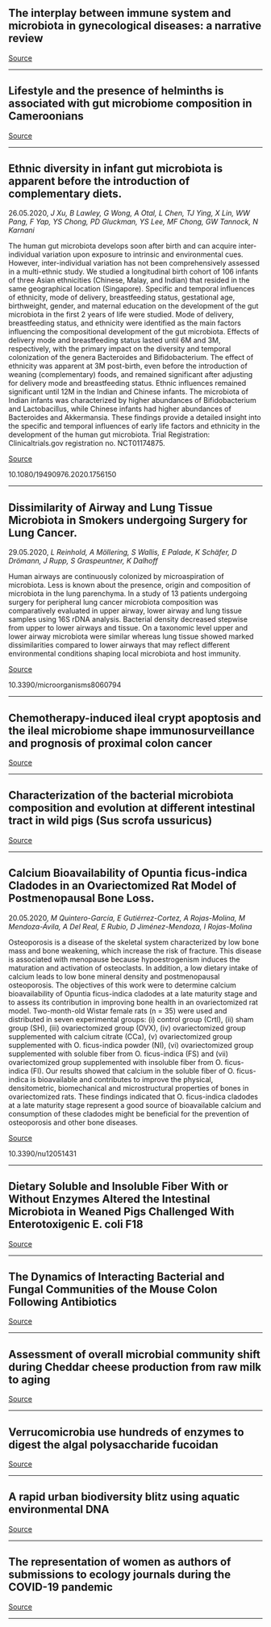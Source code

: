 ## The interplay between immune system and microbiota in gynecological diseases: a narrative review

[Source](http://scholar.google.com/scholar_url?url=https://www.europeanreview.org/wp/wp-content/uploads/5676-5690.pdf&hl=en&sa=X&d=10333862866869026052&scisig=AAGBfm3jVjsYHSYvmqy852dJs77d6HEFnA&nossl=1&oi=scholaralrt&hist=Jo9LMfoAAAAJ:8200090174938674687:AAGBfm2odimi8IozkeiKohETOE-tay-u8g)

---

## Lifestyle and the presence of helminths is associated with gut microbiome composition in Cameroonians

[Source](http://scholar.google.com/scholar_url?url=https://genomebiology.biomedcentral.com/articles/10.1186/s13059-020-02020-4&hl=en&sa=X&d=8212152131365543539&scisig=AAGBfm0ChCTBewr9RUFsh9O8JYKrSDgQgQ&nossl=1&oi=scholaralrt&hist=Jo9LMfoAAAAJ:8200090174938674687:AAGBfm2odimi8IozkeiKohETOE-tay-u8g)

---

## Ethnic diversity in infant gut microbiota is apparent before the introduction of complementary diets.
 26.05.2020, _J Xu, B Lawley, G Wong, A Otal, L Chen, TJ Ying, X Lin, WW Pang, F Yap, YS Chong, PD Gluckman, YS Lee, MF Chong, GW Tannock, N Karnani_


The human gut microbiota develops soon after birth and can acquire inter-individual variation upon exposure to intrinsic and environmental cues. However, inter-individual variation has not been comprehensively assessed in a multi-ethnic study. We studied a longitudinal birth cohort of 106 infants of three Asian ethnicities (Chinese, Malay, and Indian) that resided in the same geographical location (Singapore). Specific and temporal influences of ethnicity, mode of delivery, breastfeeding status, gestational age, birthweight, gender, and maternal education on the development of the gut microbiota in the first 2 years of life were studied. Mode of delivery, breastfeeding status, and ethnicity were identified as the main factors influencing the compositional development of the gut microbiota. Effects of delivery mode and breastfeeding status lasted until 6M and 3M, respectively, with the primary impact on the diversity and temporal colonization of the genera Bacteroides and Bifidobacterium. The effect of ethnicity was apparent at 3M post-birth, even before the introduction of weaning (complementary) foods, and remained significant after adjusting for delivery mode and breastfeeding status. Ethnic influences remained significant until 12M in the Indian and Chinese infants. The microbiota of Indian infants was characterized by higher abundances of Bifidobacterium and Lactobacillus, while Chinese infants had higher abundances of Bacteroides and Akkermansia. These findings provide a detailed insight into the specific and temporal influences of early life factors and ethnicity in the development of the human gut microbiota. Trial Registration: Clinicaltrials.gov registration no. NCT01174875.

[Source](http://scholar.google.com/scholar_url?url=https://www.tandfonline.com/doi/pdf/10.1080/19490976.2020.1756150&hl=en&sa=X&d=2418044216697928377&scisig=AAGBfm3l4erHE_u_KoDG40Fza8qn1FJq1A&nossl=1&oi=scholaralrt&hist=Jo9LMfoAAAAJ:8200090174938674687:AAGBfm2odimi8IozkeiKohETOE-tay-u8g)

10.1080/19490976.2020.1756150

---

## Dissimilarity of Airway and Lung Tissue Microbiota in Smokers undergoing Surgery for Lung Cancer.
 29.05.2020, _L Reinhold, A Möllering, S Wallis, E Palade, K Schäfer, D Drömann, J Rupp, S Graspeuntner, K Dalhoff_


Human airways are continuously colonized by microaspiration of microbiota. Less is known about the presence, origin and composition of microbiota in the lung parenchyma. In a study of 13 patients undergoing surgery for peripheral lung cancer microbiota composition was comparatively evaluated in upper airway, lower airway and lung tissue samples using 16S rDNA analysis. Bacterial density decreased stepwise from upper to lower airways and tissue. On a taxonomic level upper and lower airway microbiota were similar whereas lung tissue showed marked dissimilarities compared to lower airways that may reflect different environmental conditions shaping local microbiota and host immunity.

[Source](http://scholar.google.com/scholar_url?url=https://www.mdpi.com/2076-2607/8/6/794/pdf&hl=en&sa=X&d=14108055407311995625&scisig=AAGBfm12xhuEw7dzGeF1qqHUMSjH5rOUoQ&nossl=1&oi=scholaralrt&hist=Jo9LMfoAAAAJ:8200090174938674687:AAGBfm2odimi8IozkeiKohETOE-tay-u8g)

10.3390/microorganisms8060794

---

## Chemotherapy-induced ileal crypt apoptosis and the ileal&nbsp;microbiome&nbsp;shape immunosurveillance and prognosis of proximal colon cancer

[Source](http://scholar.google.com/scholar_url?url=https://www.nature.com/articles/s41591-020-0882-8&hl=en&sa=X&d=16954399354167056290&scisig=AAGBfm3oqfBJtRZovfaIrCK6Zigwz0Jrew&nossl=1&oi=scholaralrt&hist=Jo9LMfoAAAAJ:12957046728903795407:AAGBfm35H2ybFPMRldRqiQr8moXVjz5jig)

---

## Characterization of the bacterial microbiota composition and evolution at different intestinal tract in wild pigs (Sus scrofa ussuricus)

[Source](http://scholar.google.com/scholar_url?url=https://peerj.com/articles/9124/&hl=en&sa=X&d=2326075225279100314&scisig=AAGBfm0sMh9DN_zgD35cYn_7MBOIJ40DwQ&nossl=1&oi=scholaralrt&hist=Jo9LMfoAAAAJ:8200090174938674687:AAGBfm2odimi8IozkeiKohETOE-tay-u8g)

---

## Calcium Bioavailability of Opuntia ficus-indica Cladodes in an Ovariectomized Rat Model of Postmenopausal Bone Loss.
 20.05.2020, _M Quintero-García, E Gutiérrez-Cortez, A Rojas-Molina, M Mendoza-Ávila, A Del Real, E Rubio, D Jiménez-Mendoza, I Rojas-Molina_


Osteoporosis is a disease of the skeletal system characterized by low bone mass and bone weakening, which increase the risk of fracture. This disease is associated with menopause because hypoestrogenism induces the maturation and activation of osteoclasts. In addition, a low dietary intake of calcium leads to low bone mineral density and postmenopausal osteoporosis. The objectives of this work were to determine calcium bioavailability of Opuntia ficus-indica cladodes at a late maturity stage and to assess its contribution in improving bone health in an ovariectomized rat model. Two-month-old Wistar female rats (n = 35) were used and distributed in seven experimental groups: (i) control group (Crtl), (ii) sham group (SH), (iii) ovariectomized group (OVX), (iv) ovariectomized group supplemented with calcium citrate (CCa), (v) ovariectomized group supplemented with O. ficus-indica powder (NI), (vi) ovariectomized group supplemented with soluble fiber from O. ficus-indica (FS) and (vii) ovariectomized group supplemented with insoluble fiber from O. ficus-indica (FI). Our results showed that calcium in the soluble fiber of O. ficus-indica is bioavailable and contributes to improve the physical, densitometric, biomechanical and microstructural properties of bones in ovariectomized rats. These findings indicated that O. ficus-indica cladodes at a late maturity stage represent a good source of bioavailable calcium and consumption of these cladodes might be beneficial for the prevention of osteoporosis and other bone diseases.

[Source](http://scholar.google.com/scholar_url?url=https://www.frontiersin.org/articles/10.3389/fmicb.2020.01110/full&hl=en&sa=X&d=5125170466643222229&scisig=AAGBfm0yFOUFCmS8qo8IzPySH1xBiGgH6Q&nossl=1&oi=scholaralrt&hist=Jo9LMfoAAAAJ:8200090174938674687:AAGBfm2odimi8IozkeiKohETOE-tay-u8g)

10.3390/nu12051431

---

## Dietary Soluble and Insoluble Fiber With or Without Enzymes Altered the Intestinal Microbiota in Weaned Pigs Challenged With Enterotoxigenic E. coli F18

[Source](http://scholar.google.com/scholar_url?url=https://www.frontiersin.org/articles/10.3389/fmicb.2020.01110/full&hl=en&sa=X&d=5125170466643222229&scisig=AAGBfm0yFOUFCmS8qo8IzPySH1xBiGgH6Q&nossl=1&oi=scholaralrt&hist=Jo9LMfoAAAAJ:8200090174938674687:AAGBfm2odimi8IozkeiKohETOE-tay-u8g)

---

## The Dynamics of Interacting Bacterial and Fungal&nbsp;Communities<strong>&nbsp;</strong>of the Mouse Colon Following Antibiotics

[Source](http://scholar.google.com/scholar_url?url=https://link.springer.com/content/pdf/10.1007/s00248-020-01525-6.pdf&hl=en&sa=X&d=17200220685118681476&scisig=AAGBfm1rTWDKon4mGXDvLTgG574fNeWaQg&nossl=1&oi=scholaralrt&hist=Jo9LMfoAAAAJ:12957046728903795407:AAGBfm35H2ybFPMRldRqiQr8moXVjz5jig)

---

## Assessment of overall&nbsp;microbial&nbsp;community shift during Cheddar cheese production from raw milk to aging

[Source](http://scholar.google.com/scholar_url?url=https://link.springer.com/content/pdf/10.1007/s00253-020-10651-7.pdf&hl=en&sa=X&d=17623045605711268833&scisig=AAGBfm2-Tl_Vs9NUW6vLWewTB4OsQIZL3A&nossl=1&oi=scholaralrt&hist=Jo9LMfoAAAAJ:489127521551979671:AAGBfm1AubYP_Oznxke33zOc3LOQGAQzTw)

---

## Verrucomicrobia use hundreds of enzymes to digest the algal polysaccharide fucoidan

[Source](https://www.nature.com/articles/s41564-020-0720-2)

---

## A rapid urban biodiversity blitz using aquatic environmental DNA

[Source](https://www.biorxiv.org/content/10.1101/2020.05.27.116905v1)

---

## The representation of women as authors of submissions to ecology journals during the COVID-19 pandemic

[Source](https://www.biorxiv.org/content/10.1101/2020.05.29.123455v1)

---

